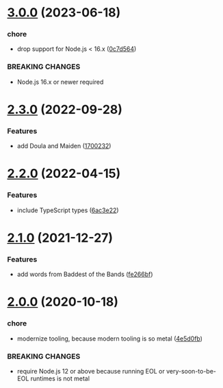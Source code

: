 # [3.0.0](https://github.com/Trott/metal-name/compare/v2.3.0...v3.0.0) (2023-06-18)


### chore

* drop support for Node.js < 16.x ([0c7d564](https://github.com/Trott/metal-name/commit/0c7d564e81f005540b6645542086264f9c6ff765))


### BREAKING CHANGES

* Node.js 16.x or newer required

# [2.3.0](https://github.com/Trott/metal-name/compare/v2.2.0...v2.3.0) (2022-09-28)


### Features

* add Doula and Maiden ([1700232](https://github.com/Trott/metal-name/commit/1700232723f0d9effa808cf58bd926ee324eff59))

# [2.2.0](https://github.com/Trott/metal-name/compare/v2.1.0...v2.2.0) (2022-04-15)


### Features

* include TypeScript types ([6ac3e22](https://github.com/Trott/metal-name/commit/6ac3e223455f69f470626ccef18cdd47b2f87e9b))

# [2.1.0](https://github.com/Trott/metal-name/compare/v2.0.0...v2.1.0) (2021-12-27)


### Features

* add words from Baddest of the Bands ([fe266bf](https://github.com/Trott/metal-name/commit/fe266bf57414301ee5ea978f98e3b1333684e63f))

# [2.0.0](https://github.com/Trott/metal-name/compare/v1.1.1...v2.0.0) (2020-10-18)


### chore

* modernize tooling, because modern tooling is so metal ([4e5d0fb](https://github.com/Trott/metal-name/commit/4e5d0fb548c28e9823412832403a61abefebb731))


### BREAKING CHANGES

* require Node.js 12 or above because running EOL or
very-soon-to-be-EOL runtimes is not metal

